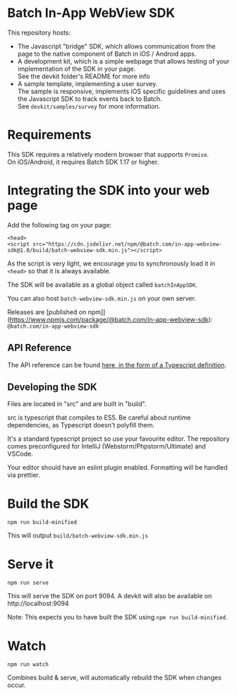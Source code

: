 # Batch In-App WebView SDK

This repository hosts:
 - The Javascript "bridge" SDK, which allows communication from the page to the native component of Batch in iOS / Android apps.
 - A development kit, which is a simple webpage that allows testing of your implementation of the SDK in your page.  
   See the devkit folder's README for more info
 - A sample template, implementing a user survey.  
   The sample is responsive, implements iOS specific guidelines and uses the Javascript SDK to track events back to Batch.  
   See `devkit/samples/survey` for more information.

# Requirements

This SDK requires a relatively modern browser that supports `Promise`.  
On iOS/Android, it requires Batch SDK 1.17 or higher.

# Integrating the SDK into your web page

Add the following tag on your page:
```
<head>
<script src="https://cdn.jsdelivr.net/npm/@batch.com/in-app-webview-sdk@1.0/build/batch-webview-sdk.min.js"></script>
```
As the script is very light, we encourage you to synchronously load it in `<head>` so that it is always available.

The SDK will be available as a global object called `batchInAppSDK`.

You can also host `batch-webview-sdk.min.js` on your own server. 

Releases are [published on npm]](https://www.npmjs.com/package/@batch.com/in-app-webview-sdk): `@batch.com/in-app-webview-sdk`

## API Reference

The API reference can be found [here, in the form of a Typescript definition](https://github.com/BatchLabs/Batch-In-App-WebView-SDK/blob/master/src/index.d.ts).

## Developing the SDK

Files are located in "src" and are built in "build".

src is typescript that compiles to ES5. Be careful about runtime dependencies, as Typescript doesn't polyfill them.

It's a standard typescript project so use your favourite editor. The repository comes preconfigured for IntelliJ (Webstorm/Phpstorm/Ultimate)
and VSCode.

Your editor should have an eslint plugin enabled. Formatting will be handled via prettier.

# Build the SDK

```
npm run build-minified
```


This will output `build/batch-webview-sdk.min.js`

# Serve it

`npm run serve`

This will serve the SDK on port 9094.
A devkit will also be available on http://localhost:9094

Note: This expects you to have built the SDK using `npm run build-minified`.

# Watch

```
npm run watch
```

Combines build & serve, will automatically rebuild the SDK when changes occur.
